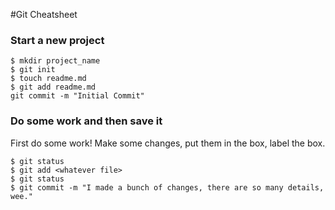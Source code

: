 #Git Cheatsheet

### Start a new project

```shell
$ mkdir project_name
$ git init
$ touch readme.md
$ git add readme.md
git commit -m "Initial Commit"
```

### Do some work and then save it

First do some work! 
Make some changes, put them in the box, label the box.
```shell
$ git status
$ git add <whatever file>
$ git status
$ git commit -m "I made a bunch of changes, there are so many details, wee."
```
